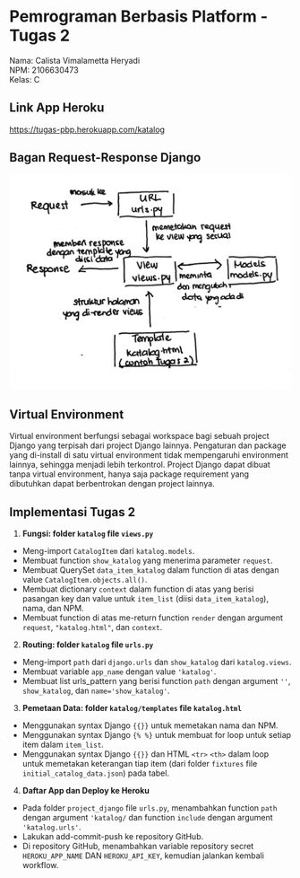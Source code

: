# Pemrograman Berbasis Platform - Tugas 2
Nama: Calista Vimalametta Heryadi<br>
NPM: 2106630473<br>
Kelas: C

## Link App Heroku
<https://tugas-pbp.herokuapp.com/katalog>

## Bagan Request-Response Django
![Bagan Request-Response Django](bagan_django.jpg "Bagan Request-Response Django")

## Virtual Environment
Virtual environment berfungsi sebagai workspace bagi sebuah project Django yang terpisah dari project Django lainnya. Pengaturan dan package yang di-install di satu virtual environment tidak mempengaruhi environment lainnya, sehingga menjadi lebih terkontrol. Project Django dapat dibuat tanpa virtual environment, hanya saja package requirement yang dibutuhkan dapat berbentrokan dengan project lainnya.

## Implementasi Tugas 2

1. **Fungsi: folder `katalog` file `views.py`**
- Meng-import `CatalogItem` dari `katalog.models`.
- Membuat function `show_katalog` yang menerima parameter `request`.
- Membuat QuerySet `data_item_katalog` dalam function di atas dengan value `CatalogItem.objects.all()`.
- Membuat dictionary `context` dalam function di atas yang berisi pasangan key dan value untuk `item_list` (diisi `data_item_katalog`), nama, dan NPM.
- Membuat function di atas me-return function `render` dengan argument `request`, `"katalog.html"`, dan `context`.

2. **Routing: folder `katalog` file `urls.py`**
- Meng-import `path` dari `django.urls` dan `show_katalog` dari `katalog.views`.
- Membuat variable `app_name` dengan value `'katalog'`.
- Membuat list urls_pattern yang berisi function `path` dengan argument `''`, `show_katalog`, dan `name='show_katalog'`.

3. **Pemetaan Data: folder `katalog/templates` file `katalog.html`**
- Menggunakan syntax Django `{{}}` untuk memetakan nama dan NPM.
- Menggunakan syntax Django `{% %}` untuk membuat for loop untuk setiap item dalam `item_list`.
- Menggunakan syntax Django `{{}}` dan HTML `<tr>` `<th>` dalam loop untuk memetakan keterangan tiap item (dari folder `fixtures` file `initial_catalog_data.json`) pada tabel.

4. **Daftar App dan Deploy ke Heroku**
- Pada folder `project_django` file `urls.py`, menambahkan function `path` dengan argument `'katalog/` dan function `include` dengan argument `'katalog.urls'`.
- Lakukan add-commit-push ke repository GitHub.
- Di repository GitHub, menambahkan variable repository secret `HEROKU_APP_NAME` DAN `HEROKU_API_KEY`, kemudian jalankan kembali workflow.